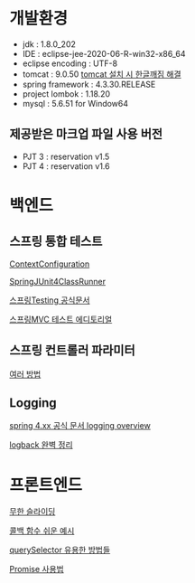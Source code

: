 # 개발환경
- jdk : 1.8.0_202
- IDE : eclipse-jee-2020-06-R-win32-x86_64
- eclipse encoding : UTF-8
- tomcat : 9.0.50
 [tomcat 설치 시 한글깨짐 해결](https://sjkim-dev.tistory.com/9)
- spring framework : 4.3.30.RELEASE
- project lombok : 1.18.20
- mysql : 5.6.51 for Window64

## 제공받은 마크업 파일 사용 버전
- PJT 3 : reservation v1.5
- PJT 4 : reservation v1.6

# 백엔드
## 스프링 통합 테스트
[ContextConfiguration](https://docs.spring.io/spring-framework/docs/current/javadoc-api/org/springframework/test/context/ContextConfiguration.html)

[SpringJUnit4ClassRunner](https://docs.spring.io/spring-framework/docs/current/javadoc-api/org/springframework/test/context/junit4/SpringJUnit4ClassRunner.html)

[스프링Testing 공식문서](https://docs.spring.io/spring-framework/docs/current/reference/html/testing.html)

[스프링MVC 테스트 에디토리얼](https://twofootdog.github.io/Spring-Spring-MVC%EC%97%90%EC%84%9C-JUnit-%ED%99%9C%EC%9A%A9%ED%95%98%EA%B8%B02(MockMvc%EB%A5%BC-%ED%99%9C%EC%9A%A9%ED%95%9C-Controller-%ED%85%8C%EC%8A%A4%ED%8A%B8)/)

## 스프링 컨트롤러 파라미터
[여러 방법](https://velog.io/@younghwan24/Spring-Controller-Parameter)

## Logging
[spring 4.xx 공식 문서 logging overview](https://docs.spring.io/spring-framework/docs/4.3.12.RELEASE/spring-framework-reference/htmlsingle/#overview-logging)

[logback 완벽 정리](https://goddaehee.tistory.com/206)
# 프론트엔드

[무한 슬라이딩](https://takeknowledge.tistory.com/34)

[콜백 함수 쉬운 예시](https://velog.io/@minidoo/%EC%9E%90%EB%B0%94%EC%8A%A4%ED%81%AC%EB%A6%BD%ED%8A%B8-%EC%BD%9C%EB%B0%B1-%ED%95%A8%EC%88%98Callback-Function)

[querySelector 유용한 방법들](https://interacting.tistory.com/150)

[Promise 사용법](https://developer.mozilla.org/ko/docs/Web/JavaScript/Guide/Using_promises)
